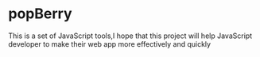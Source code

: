 # popBerry
This is  a set of JavaScript tools,I hope that this project will help JavaScript developer to make their web app more effectively and quickly 
